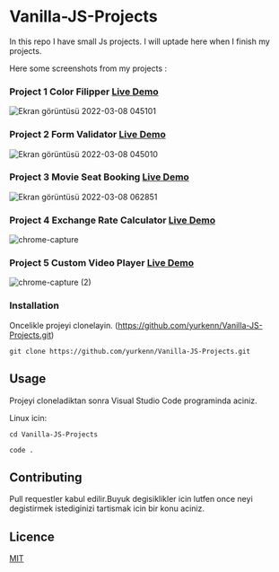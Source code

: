 # Vanilla-JS-Projects

In this repo I have small Js projects. I will uptade here when I finish my projects. 

Here some screenshots from my projects :

### Project 1 Color Filipper <a href="https://yurkenn.github.io/Vanilla-JS-Projects/Color%20Flipper/">Live Demo</a>
![Ekran görüntüsü 2022-03-08 045101](https://user-images.githubusercontent.com/69719126/157150260-236358b5-ae5a-4a16-8720-f15f24b245ca.png)
### Project 2 Form Validator <a href="https://yurkenn.github.io/Vanilla-JS-Projects/Form%20Validator/">Live Demo</a>
![Ekran görüntüsü 2022-03-08 045010](https://user-images.githubusercontent.com/69719126/157150325-dbc61ee6-926c-4036-8439-3cec0de318e0.png)
### Project 3 Movie Seat Booking <a href="https://yurkenn.github.io/Vanilla-JS-Projects/Movie%20Seat%20Booking/">Live Demo</a>
![Ekran görüntüsü 2022-03-08 062851](https://user-images.githubusercontent.com/69719126/157160733-6b922e89-12d4-4746-b8a8-569346408dc3.png)
### Project 4 Exchange Rate Calculator <a href="https://yurkenn.github.io/Vanilla-JS-Projects/Exchange%20rate%20calculator/">Live Demo</a>
![chrome-capture](https://user-images.githubusercontent.com/69719126/157602257-d571d145-71d0-48d3-b7a1-e4f76780de42.gif)
### Project 5 Custom Video Player <a href="https://yurkenn.github.io/Vanilla-JS-Projects/Custom%20Video%20Player/">Live Demo</a>
![chrome-capture (2)](https://user-images.githubusercontent.com/69719126/157604191-82394ce6-0f4e-4cfc-a26c-0b423bc310f4.gif)


### Installation
 Oncelikle projeyi clonelayin. (https://github.com/yurkenn/Vanilla-JS-Projects.git)

 ```
git clone https://github.com/yurkenn/Vanilla-JS-Projects.git
 ```
## Usage
Projeyi cloneladiktan sonra Visual Studio Code programinda aciniz.

Linux icin:
```
cd Vanilla-JS-Projects

code .
```
## Contributing
Pull requestler kabul edilir.Buyuk degisiklikler icin lutfen once neyi degistirmek istediginizi tartismak icin bir konu aciniz.
## Licence 
[MIT](https://choosealicense.com/)
